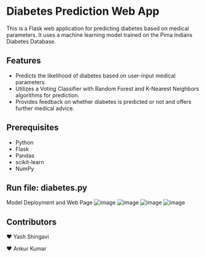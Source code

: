 # Diabetes Prediction Web App

This is a Flask web application for predicting diabetes based on medical parameters. It uses a machine learning model trained on the Pima Indians Diabetes Database.

## Features

- Predicts the likelihood of diabetes based on user-input medical parameters.
- Utilizes a Voting Classifier with Random Forest and K-Nearest Neighbors algorithms for prediction.
- Provides feedback on whether diabetes is predicted or not and offers further medical advice.

## Prerequisites

- Python
- Flask
- Pandas
- scikit-learn
- NumPy

## Run file: diabetes.py

Model Deployment and Web Page
![image](https://github.com/YashS123/Capstone-Project/assets/90236128/7b1b6727-b06f-42cd-b77e-2a34be154c62)
![image](https://github.com/YashS123/Capstone-Project/assets/90236128/04bbe252-28f6-41d4-89f7-35f3823ef210)
![image](https://github.com/YashS123/Capstone-Project/assets/90236128/e4593632-ae89-4440-98cb-a5954b9f22a2)
![image](https://github.com/YashS123/Capstone-Project/assets/90236128/223ecf28-14a1-4f66-8895-afc1214c221b)



## Contributors

❤️ Yash Shingavi

❤️ Ankur Kumar

